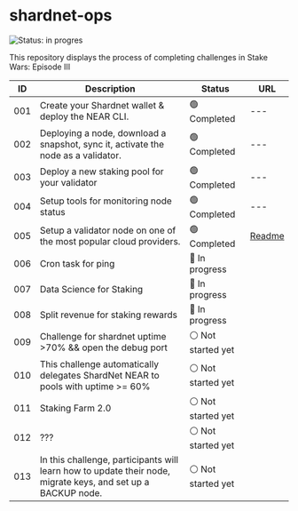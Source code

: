 # shardnet-ops

![Status: in progres](https://img.shields.io/badge/Status-in%20progress-brightgreen)

This repository displays the process of completing challenges in Stake Wars: Episode III

| ID | Description |  Status | URL | 
| ------ | ------ | ------ | ------ |
|001 |Create your Shardnet wallet & deploy the NEAR CLI.| :green_circle: Completed | --- |
|002 |Deploying a node, download a snapshot, sync it, activate the node as a validator.|:green_circle: Completed | --- |
|003 |Deploy a new staking pool for your validator| :green_circle:	 Completed | --- |
|004 |Setup tools for monitoring node status| :green_circle: Completed  | --- |
|005 |Setup a validator node on one of the most popular cloud providers.| :green_circle: Completed | [Readme](https://github.com/inc4/shardnet-ops/blob/main/challenges/Challenge-005.md) |
|006 |Cron task for ping| :large_blue_circle: In progress |  |
|007 |Data Science for Staking| :large_blue_circle: In progress |  |
|008 |Split revenue for staking rewards| :large_blue_circle: In progress | |
|009 |Challenge for shardnet uptime >70% && open the debug port| :white_circle: Not started yet |  |
|010 |This challenge automatically delegates ShardNet NEAR to pools with uptime >= 60%| :white_circle: Not started yet | |
|011 |Staking Farm 2.0| :white_circle: Not started yet |  |
|012 | ???| :white_circle: Not started yet |  |
|013 |In this challenge, participants will learn how to update their node, migrate keys, and set up a BACKUP node.| :white_circle: Not started yet | |
